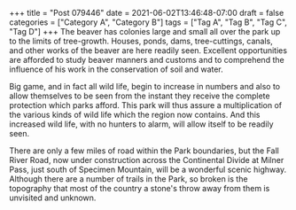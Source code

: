 +++
title = "Post 079446"
date = 2021-06-02T13:46:48-07:00
draft = false
categories = ["Category A", "Category B"]
tags = ["Tag A", "Tag B", "Tag C", "Tag D"]
+++
The beaver has colonies large and small all over the park up to the limits of tree-growth. Houses, ponds, dams, tree-cuttings, canals, and other works of the beaver are here readily seen. Excellent opportunities are afforded to study beaver manners and customs and to comprehend the influence of his work in the conservation of soil and water.

Big game, and in fact all wild life, begin to increase in numbers and also to allow themselves to be seen from the instant they receive the complete protection which parks afford. This park will thus assure a multiplication of the various kinds of wild life which the region now contains. And this increased wild life, with no hunters to alarm, will allow itself to be readily seen.

There are only a few miles of road within the Park boundaries, but the Fall River Road, now under construction across the Continental Divide at Milner Pass, just south of Specimen Mountain, will be a wonderful scenic highway. Although there are a number of trails in the Park, so broken is the topography that most of the country a stone's throw away from them is unvisited and unknown.
